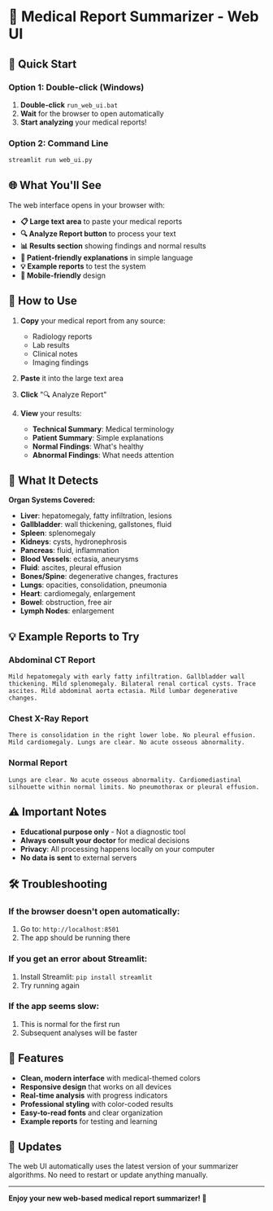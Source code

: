 # 🏥 Medical Report Summarizer - Web UI

## 🚀 Quick Start

### Option 1: Double-click (Windows)
1. **Double-click** `run_web_ui.bat`
2. **Wait** for the browser to open automatically
3. **Start analyzing** your medical reports!

### Option 2: Command Line
```bash
streamlit run web_ui.py
```

## 🌐 What You'll See

The web interface opens in your browser with:

- **📋 Large text area** to paste your medical reports
- **🔍 Analyze Report button** to process your text
- **📊 Results section** showing findings and normal results
- **👥 Patient-friendly explanations** in simple language
- **💡 Example reports** to test the system
- **📱 Mobile-friendly** design

## 🎯 How to Use

1. **Copy** your medical report from any source:
   - Radiology reports
   - Lab results
   - Clinical notes
   - Imaging findings

2. **Paste** it into the large text area

3. **Click** "🔍 Analyze Report"

4. **View** your results:
   - **Technical Summary**: Medical terminology
   - **Patient Summary**: Simple explanations
   - **Normal Findings**: What's healthy
   - **Abnormal Findings**: What needs attention

## 🔬 What It Detects

**Organ Systems Covered:**
- **Liver**: hepatomegaly, fatty infiltration, lesions
- **Gallbladder**: wall thickening, gallstones, fluid
- **Spleen**: splenomegaly
- **Kidneys**: cysts, hydronephrosis
- **Pancreas**: fluid, inflammation
- **Blood Vessels**: ectasia, aneurysms
- **Fluid**: ascites, pleural effusion
- **Bones/Spine**: degenerative changes, fractures
- **Lungs**: opacities, consolidation, pneumonia
- **Heart**: cardiomegaly, enlargement
- **Bowel**: obstruction, free air
- **Lymph Nodes**: enlargement

## 💡 Example Reports to Try

### Abdominal CT Report
```
Mild hepatomegaly with early fatty infiltration. Gallbladder wall thickening. Mild splenomegaly. Bilateral renal cortical cysts. Trace ascites. Mild abdominal aorta ectasia. Mild lumbar degenerative changes.
```

### Chest X-Ray Report
```
There is consolidation in the right lower lobe. No pleural effusion. Mild cardiomegaly. Lungs are clear. No acute osseous abnormality.
```

### Normal Report
```
Lungs are clear. No acute osseous abnormality. Cardiomediastinal silhouette within normal limits. No pneumothorax or pleural effusion.
```

## ⚠️ Important Notes

- **Educational purpose only** - Not a diagnostic tool
- **Always consult your doctor** for medical decisions
- **Privacy**: All processing happens locally on your computer
- **No data is sent** to external servers

## 🛠️ Troubleshooting

### If the browser doesn't open automatically:
1. Go to: `http://localhost:8501`
2. The app should be running there

### If you get an error about Streamlit:
1. Install Streamlit: `pip install streamlit`
2. Try running again

### If the app seems slow:
1. This is normal for the first run
2. Subsequent analyses will be faster

## 🎨 Features

- **Clean, modern interface** with medical-themed colors
- **Responsive design** that works on all devices
- **Real-time analysis** with progress indicators
- **Professional styling** with color-coded results
- **Easy-to-read fonts** and clear organization
- **Example reports** for testing and learning

## 🔄 Updates

The web UI automatically uses the latest version of your summarizer algorithms. No need to restart or update anything manually.

---

**Enjoy your new web-based medical report summarizer! 🎉**




